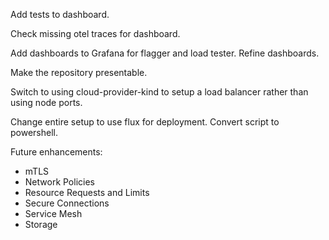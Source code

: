 Add tests to dashboard.

Check missing otel traces for dashboard.

Add dashboards to Grafana for flagger and load tester.
Refine dashboards.

Make the repository presentable.

Switch to using cloud-provider-kind to setup a load balancer rather than using node ports.

Change entire setup to use flux for deployment.
Convert script to powershell.

Future enhancements:
  - mTLS
  - Network Policies
  - Resource Requests and Limits
  - Secure Connections
  - Service Mesh
  - Storage
